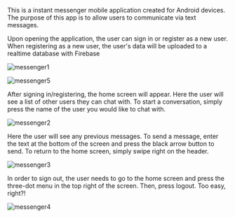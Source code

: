 This is a instant messenger mobile application created for Android devices. The purpose of this app is to allow users to communicate via text messages.


Upon opening the application, the user can sign in or register as a new user. When registering as a new user, the user's data will be uploaded to a realtime database with Firebase


![messenger1](https://user-images.githubusercontent.com/51823622/200190051-53ee3484-3450-4199-bd1d-3853715034cf.PNG)


![messenger5](https://user-images.githubusercontent.com/51823622/202872013-ca923bdd-f79b-4cdd-ba58-93ed3e38e7c0.PNG)


After signing in/registering, the home screen will appear. Here the user will see a list of other users they can chat with. To start a conversation, simply press the name of the user you would like to chat with.


![messenger2](https://user-images.githubusercontent.com/51823622/200190058-6ffd6e8e-0ccc-453e-b111-f7f9710537c6.PNG)


Here the user will see any previous messages. To send a message, enter the text at the bottom of the screen and press the black arrow button to send. To return to the home screen, simply swipe right on the header.


![messenger3](https://user-images.githubusercontent.com/51823622/200190067-553e614a-56c1-4e0b-90dc-3efc6926e00b.PNG)


In order to sign out, the user needs to go to the home screen and press the three-dot menu in the top right of the screen. Then, press logout. Too easy, right?!


![messenger4](https://user-images.githubusercontent.com/51823622/200190420-6a504894-e910-482e-aa15-30eb28aefb04.PNG)

